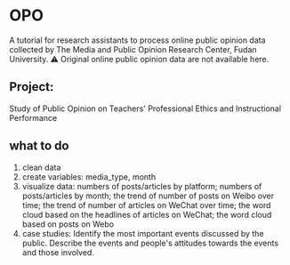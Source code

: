# OPO
A tutorial for research assistants to process online public opinion data collected by The Media and Public Opinion Research Center, Fudan University.
⚠️ Original online public opinion data are not available here.

## Project: 
Study of Public Opinion on Teachers' Professional Ethics and Instructional Performance

## what to do
1. clean data
2. create variables: media_type, month
3. visualize data: numbers of posts/articles by platform; numbers of posts/articles by month; the trend of number of posts on Weibo over time; the trend of number of articles on WeChat over time; the word cloud based on the headlines of articles on WeChat; the word cloud based on posts on Webo
4. case studies: Identify the most important events discussed by the public. Describe the events and people's attitudes towards the events and those involved. 
